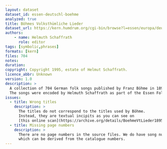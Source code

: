 ```yaml
---
layout: dataset
dataset_id: essen-deutschl-boehme
analyzed: true
title: Böhmes Volksthümliche Lieder
dataset_url: https://kern.humdrum.org/cgi-bin/browse?l=essen/europa/deutschl/boehme
authors: 
    - name: Helmuth Schaffrath
      role: editor
tags: [symbolic,phrases]
formats: [kern]
files: 704
notes: 
duration: 
copyright: Copyright 1995, estate of Helmut Schaffrath.
licence_abbr: Unknown
version: 1.0
description: >
  A collection of 704 German folk songs published by Franz Böhme in 1895. 
  The songs were encoded by Helmuth Schaffrath as part of the Essen Folksong Collection.
issues:
  - title: Wrong titles
    description: >
      The titles do not correspond to the titles used by Böhme.
      Instead, they are textual incipits as you can see on 
      [this online scan](https://archive.org/details/BoehmeVtLieder1895).
  - title: Missing page numbers
    description: >
      There are no page numbers in the source files. We do have song numbers,
      which can be derived from the catalogue numbers. 
---
```

